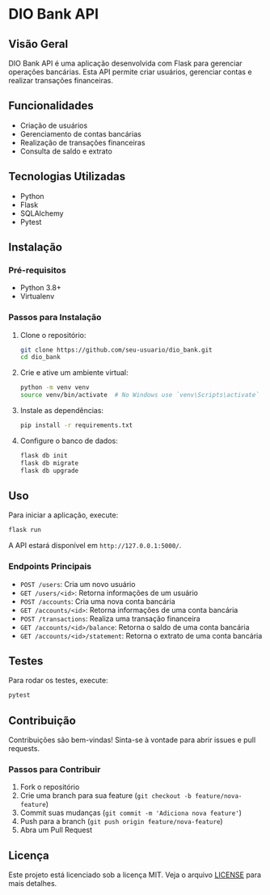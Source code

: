 # DIO Bank API

## Visão Geral
DIO Bank API é uma aplicação desenvolvida com Flask para gerenciar operações bancárias. Esta API permite criar usuários, gerenciar contas e realizar transações financeiras.

## Funcionalidades
- Criação de usuários
- Gerenciamento de contas bancárias
- Realização de transações financeiras
- Consulta de saldo e extrato

## Tecnologias Utilizadas
- Python
- Flask
- SQLAlchemy
- Pytest

## Instalação

### Pré-requisitos
- Python 3.8+
- Virtualenv

### Passos para Instalação
1. Clone o repositório:
    ```bash
    git clone https://github.com/seu-usuario/dio_bank.git
    cd dio_bank
    ```

2. Crie e ative um ambiente virtual:
    ```bash
    python -m venv venv
    source venv/bin/activate  # No Windows use `venv\Scripts\activate`
    ```

3. Instale as dependências:
    ```bash
    pip install -r requirements.txt
    ```

4. Configure o banco de dados:
    ```bash
    flask db init
    flask db migrate
    flask db upgrade
    ```

## Uso
Para iniciar a aplicação, execute:
```bash
flask run
```
A API estará disponível em `http://127.0.0.1:5000/`.

### Endpoints Principais
- `POST /users`: Cria um novo usuário
- `GET /users/<id>`: Retorna informações de um usuário
- `POST /accounts`: Cria uma nova conta bancária
- `GET /accounts/<id>`: Retorna informações de uma conta bancária
- `POST /transactions`: Realiza uma transação financeira
- `GET /accounts/<id>/balance`: Retorna o saldo de uma conta bancária
- `GET /accounts/<id>/statement`: Retorna o extrato de uma conta bancária

## Testes
Para rodar os testes, execute:
```bash
pytest
```

## Contribuição
Contribuições são bem-vindas! Sinta-se à vontade para abrir issues e pull requests.

### Passos para Contribuir
1. Fork o repositório
2. Crie uma branch para sua feature (`git checkout -b feature/nova-feature`)
3. Commit suas mudanças (`git commit -m 'Adiciona nova feature'`)
4. Push para a branch (`git push origin feature/nova-feature`)
5. Abra um Pull Request

## Licença
Este projeto está licenciado sob a licença MIT. Veja o arquivo [LICENSE](LICENSE) para mais detalhes.